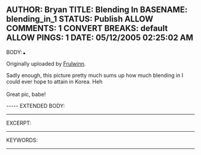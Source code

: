 AUTHOR: Bryan
TITLE: Blending In
BASENAME: blending_in_1
STATUS: Publish
ALLOW COMMENTS: 1
CONVERT BREAKS: __default__
ALLOW PINGS: 1
DATE: 05/12/2005 02:25:02 AM
-----
BODY:
<a href="http://www.flickr.com/photos/frulwinn/13414173/" title="photo sharing"><img src="http://photos11.flickr.com/13414173_9504514bfa_m.jpg" alt="" style="border: solid 2px #000000;" /></a>

Originally uploaded by <a href="http://www.flickr.com/people/frulwinn/">Frulwinn</a>.
</span>
<br clear="all" />
<p style="">Sadly enough, this picture pretty much sums up how much blending in I could ever hope to attain in Korea. Heh<br />
<br />
Great pic, babe!</p>
-----
EXTENDED BODY:

-----
EXCERPT:

-----
KEYWORDS:

-----


